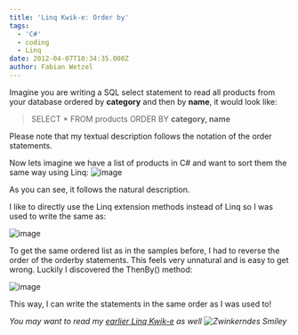 ```yaml
---
title: 'Linq Kwik-e: Order by'
tags:
  - 'C#'
  - coding
  - Linq
date: 2012-04-07T10:34:35.000Z
author: Fabian Wetzel
---
```


Imagine you are writing a SQL select statement to read all products from your database ordered by **category** and then by **name**, it would look like:
 > SELECT *
> FROM products
> ORDER BY **category, name** 

Please note that my textual description follows the notation of the order statements. <p>Now lets imagine we have a list of products in C# and want to sort them the same way using Linq:
![image](image82.png "image") 

As you can see, it follows the natural description.

I like to directly use the Linq extension methods instead of Linq so I was used to write the same as:

![image](image83.png "image")

To get the same ordered list as in the samples before, I had to reverse the order of the orderby statements. This feels very unnatural and is easy to get wrong. Luckily I discovered the ThenBy() method:

![image](image84.png "image")

This way, I can write the statements in the same order as I was used to!

_You may want to read my _[_earlier Linq Kwik-e_](https://fabse.net/blog/2011/08/29/linq-kwik-e/)_ as well ![Zwinkerndes Smiley](wlEmoticon-winkingsmile7.png)_


